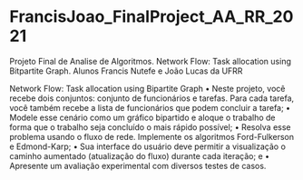 # FrancisJoao_FinalProject_AA_RR_2021
Projeto Final de Analise de Algoritmos. Network Flow: Task allocation  using Bitpartite Graph. 
Alunos Francis Nutefe e João Lucas da UFRR


Network Flow: Task allocation using Bipartite Graph
• Neste projeto, você recebe dois conjuntos: conjunto de funcionários e tarefas. Para cada
tarefa, você também recebe a lista de funcionários que podem concluir a tarefa;
• Modele esse cenário como um gráfico bipartido e aloque o trabalho de forma que o trabalho
seja concluído o mais rápido possível;
• Resolva esse problema usando o fluxo de rede. Implemente os algoritmos Ford-Fulkerson e
Edmond-Karp;
• Sua interface do usuário deve permitir a visualização o caminho aumentado (atualização do
fluxo) durante cada iteração; e
• Apresente um avaliação experimental com diversos testes de casos.